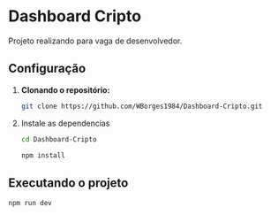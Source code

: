 # Dashboard Cripto

Projeto realizando para vaga de desenvolvedor.

## Configuração

1. **Clonando o repositório:**
   ```sh
   git clone https://github.com/WBorges1984/Dashboard-Cripto.git
   
2. Instale as dependencias</br>
   ```sh
   cd Dashboard-Cripto
   ```
   ```sh
   npm install
   ```

## Executando o projeto
   ```sh
   npm run dev
   ```



   

